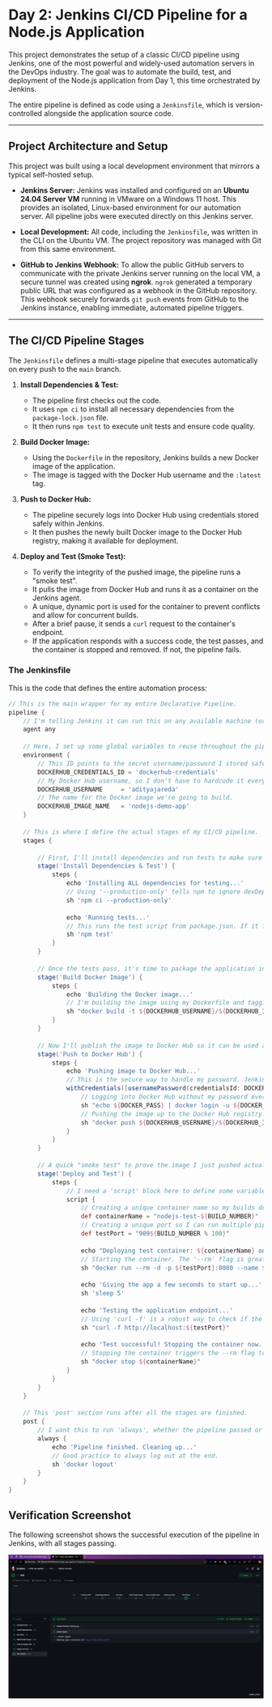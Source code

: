 # Day 2: Jenkins CI/CD Pipeline for a Node.js Application

This project demonstrates the setup of a classic CI/CD pipeline using Jenkins, one of the most powerful and widely-used automation servers in the DevOps industry. The goal was to automate the build, test, and deployment of the Node.js application from Day 1, this time orchestrated by Jenkins.

The entire pipeline is defined as code using a `Jenkinsfile`, which is version-controlled alongside the application source code.

---

## Project Architecture and Setup

This project was built using a local development environment that mirrors a typical self-hosted setup.

*   **Jenkins Server:** Jenkins was installed and configured on an **Ubuntu 24.04 Server VM** running in VMware on a Windows 11 host. This provides an isolated, Linux-based environment for our automation server. All pipeline jobs were executed directly on this Jenkins server.

*   **Local Development:** All code, including the `Jenkinsfile`, was written in the CLI on the Ubuntu VM. The project repository was managed with Git from this same environment.

*   **GitHub to Jenkins Webhook:** To allow the public GitHub servers to communicate with the private Jenkins server running on the local VM, a secure tunnel was created using **ngrok**. `ngrok` generated a temporary public URL that was configured as a webhook in the GitHub repository. This webhook securely forwards `git push` events from GitHub to the Jenkins instance, enabling immediate, automated pipeline triggers.

---

## The CI/CD Pipeline Stages

The `Jenkinsfile` defines a multi-stage pipeline that executes automatically on every push to the `main` branch.

1.  **Install Dependencies & Test:**
    *   The pipeline first checks out the code.
    *   It uses `npm ci` to install all necessary dependencies from the `package-lock.json` file.
    *   It then runs `npm test` to execute unit tests and ensure code quality.

2.  **Build Docker Image:**
    *   Using the `Dockerfile` in the repository, Jenkins builds a new Docker image of the application.
    *   The image is tagged with the Docker Hub username and the `:latest` tag.

3.  **Push to Docker Hub:**
    *   The pipeline securely logs into Docker Hub using credentials stored safely within Jenkins.
    *   It then pushes the newly built Docker image to the Docker Hub registry, making it available for deployment.

4.  **Deploy and Test (Smoke Test):**
    *   To verify the integrity of the pushed image, the pipeline runs a "smoke test".
    *   It pulls the image from Docker Hub and runs it as a container on the Jenkins agent.
    *   A unique, dynamic port is used for the container to prevent conflicts and allow for concurrent builds.
    *   After a brief pause, it sends a `curl` request to the container's endpoint.
    *   If the application responds with a success code, the test passes, and the container is stopped and removed. If not, the pipeline fails.

### The Jenkinsfile

This is the code that defines the entire automation process:

```groovy
// This is the main wrapper for my entire Declarative Pipeline.
pipeline {
    // I'm telling Jenkins it can run this on any available machine (or "agent").
    agent any

    // Here, I set up some global variables to reuse throughout the pipeline.
    environment {
        // This ID points to the secret username/password I stored safely in Jenkins.
        DOCKERHUB_CREDENTIALS_ID = 'dockerhub-credentials'
        // My Docker Hub username, so I don't have to hardcode it everywhere.
        DOCKERHUB_USERNAME     = 'adityajareda'
        // The name for the Docker image we're going to build.
        DOCKERHUB_IMAGE_NAME   = 'nodejs-demo-app'
    }

    // This is where I define the actual stages of my CI/CD pipeline.
    stages {

        // First, I'll install dependencies and run tests to make sure the code is solid.
        stage('Install Dependencies & Test') {
            steps {
                echo 'Installing ALL dependencies for testing...'
                // Using '--production-only' tells npm to ignore devDependencies like testing frameworks.
                sh 'npm ci --production-only' 
                
                echo 'Running tests...'
                // This runs the test script from package.json. If it fails, the pipeline stops here.
                sh 'npm test'
            }
        }

        // Once the tests pass, it's time to package the application into a Docker image.
        stage('Build Docker Image') {
            steps {
                echo 'Building the Docker image...'
                // I'm building the image using my Dockerfile and tagging it with my username.
                sh "docker build -t ${DOCKERHUB_USERNAME}/${DOCKERHUB_IMAGE_NAME}:latest ."
            }
        }

        // Now I'll publish the image to Docker Hub so it can be used anywhere.
        stage('Push to Docker Hub') {
            steps {
                echo 'Pushing image to Docker Hub...'
                // This is the secure way to handle my password. Jenkins injects it safely.
                withCredentials([usernamePassword(credentialsId: DOCKERHUB_CREDENTIALS_ID, usernameVariable: 'DOCKER_USER', passwordVariable: 'DOCKER_PASS')]) {
                    // Logging into Docker Hub without my password ever appearing in the logs.
                    sh "echo ${DOCKER_PASS} | docker login -u ${DOCKER_USER} --password-stdin"
                    // Pushing the image up to the Docker Hub registry.
                    sh "docker push ${DOCKERHUB_USERNAME}/${DOCKERHUB_IMAGE_NAME}:latest"
                }
            }
        }

        // A quick "smoke test" to prove the image I just pushed actually works.
        stage('Deploy and Test') {
            steps {
                // I need a 'script' block here to define some variables.
                script {
                    // Creating a unique container name so my builds don't ever clash.
                    def containerName = "nodejs-test-${BUILD_NUMBER}"
                    // Creating a unique port so I can run multiple pipelines at once.
                    def testPort = "909${BUILD_NUMBER % 100}"

                    echo "Deploying test container: ${containerName} on port ${testPort}"
                    // Starting the container. The '--rm' flag is great for automatic cleanup.
                    sh "docker run --rm -d -p ${testPort}:8080 --name ${containerName} ${DOCKERHUB_USERNAME}/${DOCKERHUB_IMAGE_NAME}:latest"

                    echo 'Giving the app a few seconds to start up...'
                    sh 'sleep 5'

                    echo 'Testing the application endpoint...'
                    // Using 'curl -f' is a robust way to check if the server is healthy.
                    sh "curl -f http://localhost:${testPort}"

                    echo 'Test successful! Stopping the container now...'
                    // Stopping the container triggers the --rm flag to remove it.
                    sh "docker stop ${containerName}"
                }
            }
        }
    }

    // This 'post' section runs after all the stages are finished.
    post {
        // I want this to run 'always', whether the pipeline passed or failed.
        always {
            echo 'Pipeline finished. Cleaning up...'
            // Good practice to always log out at the end.
            sh 'docker logout'
        }
    }
}
```

## Verification Screenshot

The following screenshot shows the successful execution of the pipeline in Jenkins, with all stages passing.

![Jenkins Pipeline Success](./jenkins-success.png)
